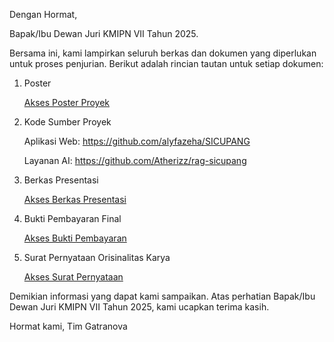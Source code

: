 Dengan Hormat,

Bapak/Ibu Dewan Juri KMIPN VII Tahun 2025.

Bersama ini, kami lampirkan seluruh berkas dan dokumen yang diperlukan untuk proses penjurian. Berikut adalah rincian tautan untuk setiap dokumen:

1. Poster

   [Akses Poster Proyek](https://drive.google.com/file/d/1oF4utbhOZdHqdw2r7_iCwha4aXa_q70D/view?usp=drive_link)

2. Kode Sumber Proyek

   Aplikasi Web: https://github.com/alyfazeha/SICUPANG

   Layanan AI: https://github.com/Atherizz/rag-sicupang

3. Berkas Presentasi

   [Akses Berkas Presentasi](https://drive.google.com/file/d/11GYbZKRjOqODtkPnlU388QKzCoNt7-DH/view?usp=drive_link)

4. Bukti Pembayaran Final

   [Akses Bukti Pembayaran](https://drive.google.com/file/d/1B7Q6jzUQT8Qj1BcQBM_Yxod-mn5oOT4z/view?usp=sharing)

5. Surat Pernyataan Orisinalitas Karya

   [Akses Surat Pernyataan](https://drive.google.com/file/d/1I91ReLGyzJSM9vwy7IJRF1R3oMgzSgoF/view?usp=drive_link)

Demikian informasi yang dapat kami sampaikan. Atas perhatian Bapak/Ibu Dewan Juri KMIPN VII Tahun 2025, kami ucapkan terima kasih.

Hormat kami,
Tim Gatranova